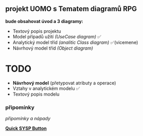 ## projekt UOMO s Tematem diagramů RPG 
**bude obsahovat úvod a 3 diagramy:**
- Textový popis projektu 
- Model případů užití *(UseCase diagram)* ✅
- Analytický model tříd *(analitic Class diagram)* ✅(vicemene)
- Návrhový model tříd *(Object diagram)*

# TODO
- **Návrhový model** (přetypovat atributy a operace)
- Vztahy v analytickém modelu ✅
- Textový popis modelu

### připomínky
*připomínky a nápady*

[**Quick SYSP Button**](https://github.com/Maruch-MrSky/SYSPository)
